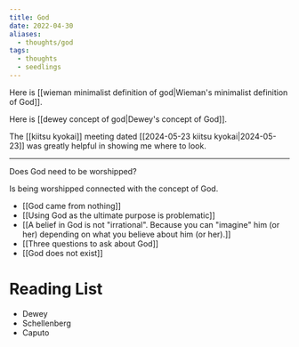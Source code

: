 ```yaml
---
title: God
date: 2022-04-30
aliases:
  - thoughts/god
tags:
  - thoughts
  - seedlings
---
```

Here is [[wieman minimalist definition of god|Wieman's minimalist definition of God]].

Here is [[dewey concept of god|Dewey's concept of God]].

The [[kiitsu kyokai]] meeting dated [[2024-05-23 kiitsu kyokai|2024-05-23]] was greatly helpful in showing me where to look.

***

Does God need to be worshipped?

Is being worshipped connected with the concept of God.

- [[God came from nothing]]
- [[Using God as the ultimate purpose is problematic]]
- [[A belief in God is not "irrational". Because you can "imagine" him (or her) depending on what you believe about him (or her).]]
- [[Three questions to ask about God]]
- [[God does not exist]]

# Reading List

- Dewey
- Schellenberg
- Caputo